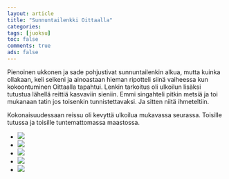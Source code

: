```yaml
---
layout: article 
title: "Sunnuntailenkki Oittaalla" 
categories: 
tags: [juoksu]
toc: false 
comments: true 
ads: false 
---
```


Pienoinen ukkonen ja sade pohjustivat sunnuntailenkin alkua, mutta
kuinka ollakaan, keli selkeni ja ainoastaan hieman ripotteli siinä
vaiheessa kun kokoontuminen Oittaalla tapahtui. Lenkin tarkoitus oli
ulkoilun lisäksi tutustua lähellä reittiä kasvaviin sieniin. Emmi
singahteli pitkin metsiä ja toi mukanaan tatin jos toisenkin
tunnistettavaksi. Ja sitten niitä ihmeteltiin.

Kokonaisuudessaan reissu oli kevyttä ulkoilua mukavassa seurassa.
Toisille tutussa ja toisille tuntemattomassa maastossa.

<div class="th-grid image-gallery" markdown="1">

-   [![](/images/sunnuntailenkki-oittaalla/Thumbnails/Kaarinan%20pyöräily%20001.jpg)](/images/sunnuntailenkki-oittaalla/Kaarinan%20pyöräily%20001.jpg)
-   [![](/images/sunnuntailenkki-oittaalla/Thumbnails/Kaarinan%20pyöräily%20002.jpg)](/images/sunnuntailenkki-oittaalla/Kaarinan%20pyöräily%20002.jpg)
-   [![](/images/sunnuntailenkki-oittaalla/Thumbnails/Kaarinan%20pyöräily%20003.jpg)](/images/sunnuntailenkki-oittaalla/Kaarinan%20pyöräily%20003.jpg)
-   [![](/images/sunnuntailenkki-oittaalla/Thumbnails/Kaarinan%20pyöräily%20004.jpg)](/images/sunnuntailenkki-oittaalla/Kaarinan%20pyöräily%20004.jpg)
-   [![](/images/sunnuntailenkki-oittaalla/Thumbnails/Kaarinan%20pyöräily%20005.jpg)](/images/sunnuntailenkki-oittaalla/Kaarinan%20pyöräily%20005.jpg)

</div>
